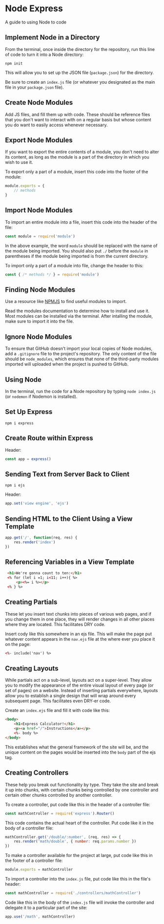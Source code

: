# Node Express

A guide to using Node to code

## Implement Node in a Directory
From the terminal, once inside the directory for the repository, run this line of code to turn it into a Node directory:
```
npm init
```

This will allow you to set up the JSON file (`package.json`) for the directory.

Be sure to create an `index.js` file (or whatever you designated as the main file in your `package.json` file).

## Create Node Modules
Add JS files, and fill them up with code. These should be reference files that you don't want to interact with on a regular basis but whose content you do want to easily access whenever necessary.

## Export Node Modules
If you want to export the entire contents of a module, you don't need to alter its content, as long as the module is a part of the directory in which you wish to use it.

To export only a part of a module, insert this code into the footer of the module:
```javascript
module.exports = {
    // methods
}
```

## Import Node Modules
To import an entire module into a file, insert this code into the header of the file:
```javascript
const module = require('module')
```

In the above example, the word `module` should be replaced with the name of the module being imported. You should also put `./` before the `module` in parentheses if the module being imported is from the current directory.

To import only a part of a module into file, change the header to this:
```javascript
const { /* methods */ } = require('module')
```

## Finding Node Modules
Use a resource like [NPMJS](https://www.npmjs.com/browse/depended) to find useful modules to import.

Read the modules documentation to determine how to install and use it. Most modules can be installed via the terminal. After intalling the module, make sure to import it into the file.

## Ignore Node Modules
To ensure that GitHub doesn't import your local copies of Node modules, add a `.gitignore` file to the project's repository. The only content of the file should be `node_modules`, which ensures that none of the third-party modules imported will uploaded when the project is pushed to GitHub.

## Using Node
In the terminal, run the code for a Node repository by typing `node index.js` (or `nodemon` if Nodemon is installed).

## Set Up Express
```
npm i express
```

## Create Route within Express
Header:
```javascript
const app = express()
```

## Sending Text from Server Back to Client
```
npm i ejs
```

Header:
```javascript
app.set('view engine', 'ejs')
```

## Sending HTML to the Client Using a View Template
```javascript
app.get('/', function(req, res) {
    res.render('index')
})
```

## Referencing Variables in a View Template
```html
 <h1>We're gonna count to ten:</h1>
 <% for (let i =1; i<11; i++){ %>
     <p><%= i %></p>
 <% } %>
 ```

## Creating Partials
These let you insert text chunks into pieces of various web pages, and if you change them in one place, they will render changes in all other places where they are located. This facilitates DRY code.

Insert cody like this somewhere in an ejs file. This will make the page put whatever content appears in the `nav.ejs` file at the where ever you place it on the page:
```html
<%- include('nav') %> 
```

## Creating Layouts
While partials act on a sub-level, layouts act on a super-level. They allow you to modify the appearance of the entire visual layout of every page (or set of pages) on a website. Instead of inserting partials everywhere, layouts allow you to establish a single design that will wrap around every subsequent page. This facilitates even DRY-er code.

Create an `index.ejs` file and fill it with code like this:
```html
<body>
    <h1>Express Calculator!</h1>
    <p><a href="/">Instructions</a></p>
    <%- body %> 
</body>
```

This establishes what the general framework of the site will be, and the unique content on the pages would be inserted into the `body` part of the ejs tag.

## Creating Controllers
These help you break out functionality by type. They take the site and break it up into chunks, with certain chunks being controlled by one controller and certain other chunks controlled by another controller.

To create a controller, put code like this in the header of a controller file:
```javascript
const mathController = require('express').Router()
```

This code contains the actual heart of the controller. Put code like it in the body of a controller file:
```javascript
mathController.get('/double/:number', (req, res) => {
    res.render('math/double', { number: req.params.number })
})
```

To make a controller available for the project at large, put code like this in the footer of a controller file:
```javascript
module.exports = mathController
```

To import a controller into the `index.js` file, put code like this in the file's header:
```javascript
const mathController = require('./controllers/mathController')
```

Code like this in the body of the `index.js` file will invoke the controller and delegate it to a particular part of the site:
```javascript
app.use('/math', mathController)
```
